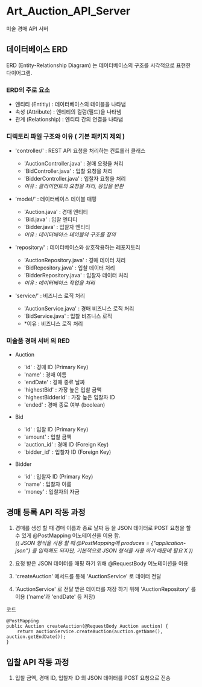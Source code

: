 # Art_Auction_API_Server
미술 경매 API 서버 
## 데이터베이스 ERD

ERD (Entity-Relationship Diagram) 는 데이터베이스의 구조를 시각적으로 표현한 다이어그램.

### ERD의 주로 요소
  * 엔티티 (Entitiy) : 데이터베이스의 테이블을 나타냄
  * 속성 (Attribute) : 엔티티의 컬럼(필드)을 나타냄
  * 관계 (Relationship) : 엔티티 간의 연결을 나타냄

### 디렉토리 파일 구조와 이유 ( 기본 패키지 제외 )

 * 'controller/' : REST API 요청을 처리하는 컨트롤러 클래스
   * 'AuctionController.java' : 경매 요청을 처리
   * 'BidController.java' : 입찰 요청을 처리
   * 'BidderController.java' : 입찰자 요청을 처리
   * *이유 : 클라이언트의 요청을 처리, 응답을 반환* 
   
 
 * 'model/' : 데이터베이스 테이블 매핑
   * 'Auction.java' : 경매 엔티티
   * 'Bid.java' : 입찰 엔티티
   * 'Bidder.java' : 입찰자 엔티티
   *  *이유 : 데이터베이스 테이블의 구조를 정의*
 
 * 'repository/' : 데이터베이스와 상호작용하는 레포지토리
   * 'AuctionRepository.java' : 경매 데이터 처리
   * 'BidRepository.java' : 입찰 데이터 처리
   * 'BidderRepository.java' : 입찰자 데이터 처리
   *  *이유 : 데이터베이스 작업을 처리*
 
 * 'service/' : 비즈니스 로직 처리
   * 'AuctionService.java' : 경매 비즈니스 로직 처리
   * 'BidService.java' : 입찰 비즈니스 로직
   * *이유 : 비즈니스 로직 처리
### 미술품 경매 서버 의 RED

* Auction
   * 'id' : 경매 ID (Primary Key)
   * 'name' : 경매 이름
   * 'endDate' : 경매 종료 날짜
   * 'highestBid' : 가장 높은 입찰 금액
   * 'highestBidderId' : 가장 높은 입찰자 ID
   * 'ended' : 경매 종료 여부 (boolean)
 
* Bid
   * 'id' : 입찰 ID (Primary Key)
   * 'amount' : 입찰 금액
   * 'auction_id' : 경매 ID (Foreign Key)
   * 'bidder_id' : 입찰자 ID (Foreign Key)
 
* Bidder
   * 'id' : 입찰자 ID (Primary Key)
   * 'name' : 입찰자 이름
   * 'money' : 입찰자의 자금
 
 ## 경매 등록 API 작동 과정
 1. 경매를 생성 할 때 경매 이름과 종료 날짜 등 을 JSON 데이터로 POST 요청을 할 수 있게 @PostMapping 어노테이션을 이용 함. <br>*(( JSON 형식을 사용 할 때 @PostMapping에 produces = {"application-json"} 을 입력해도 되지만, 기본적으로 JSON 형식을 사용 하기 때문에 필요 X ))*

 2. 요청 받은 JSON 데이터를 매핑 하기 위해 @RequestBody 어노테이션을 이용

 3. 'createAuction' 메서드를 통해 'AuctionService' 로 데이터 전달

 4. 'AuctionService' 로 전달 받은 데이터를 저장 하기 위해 'AuctionRepository' 를 이용 ('name'과 'endDate' 등 저장)

코드
```
@PostMapping
public Auction createAuction(@RequestBody Auction auction) {
    return auctionService.createAuction(auction.getName(), auction.getEndDate());
}
```

## 입찰 API 작동 과정
1. 입찰 금액, 경매 ID, 입찰자 ID 의 JSON 데이터를 POST 요청으로 전송
 
